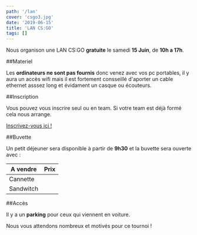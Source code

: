```yaml
---
path: '/lan'
cover: 'csgo3.jpg'
date: '2019-06-15'
title: 'LAN CS:GO'
tags: []
---
```


Nous organison une LAN CS:GO **gratuite** le samedi **15 Juin**, de **10h a 17h**.

##Materiel

Les **ordinateurs ne sont pas fournis** donc venez avec vos pc portables, il y aura un accès wifi mais il est fortement consseillé d'aporter un cable ethernet asssez long et évidament un casque ou écouteurs.

##Inscription

Vous pouvez vous inscrire seul ou en team. Si votre team est déjà formé cela nous arrange.

[Inscrivez-vous ici !](https://forms.gle/rNCniPbSmFeXmpZF9)

##Buvette

Un petit déjeuner sera disponible à partir de **9h30** et la buvette sera ouverte avec :

| A vendre  | Prix |
| --------- | ---: |
| Cannette  |      |
| Sandwitch |      |

##Accès

Il y a un **parking** pour ceux qui viennent en voiture.

Nous vous attendons nombreux et motivés pour ce tournoi !
